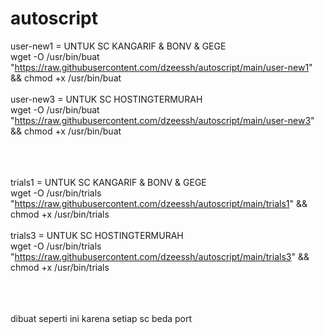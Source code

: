 # autoscript

user-new1 = UNTUK SC KANGARIF & BONV & GEGE<br>
wget  -O /usr/bin/buat "https://raw.githubusercontent.com/dzeessh/autoscript/main/user-new1" && chmod +x /usr/bin/buat<br><br>
user-new3 = UNTUK SC HOSTINGTERMURAH<br>
wget  -O /usr/bin/buat "https://raw.githubusercontent.com/dzeessh/autoscript/main/user-new3" && chmod +x /usr/bin/buat<br><br><br><br>

trials1 = UNTUK SC KANGARIF & BONV & GEGE<br>
wget  -O /usr/bin/trials "https://raw.githubusercontent.com/dzeessh/autoscript/main/trials1" && chmod +x /usr/bin/trials<br><br>
trials3 = UNTUK SC HOSTINGTERMURAH<br>
wget  -O /usr/bin/trials "https://raw.githubusercontent.com/dzeessh/autoscript/main/trials3" && chmod +x /usr/bin/trials<br><br><br><br>


dibuat seperti ini karena setiap sc beda port

